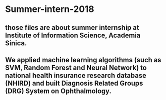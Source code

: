 # Summer-intern-2018
## those files are about summer internship at Institute of Information Science, Academia Sinica.
## We applied machine learning algorithms (such as SVM, Random Forest and Neural Network) to national health insurance research database (NHIRD) and built Diagnosis Related Groups (DRG) System on Ophthalmology.
